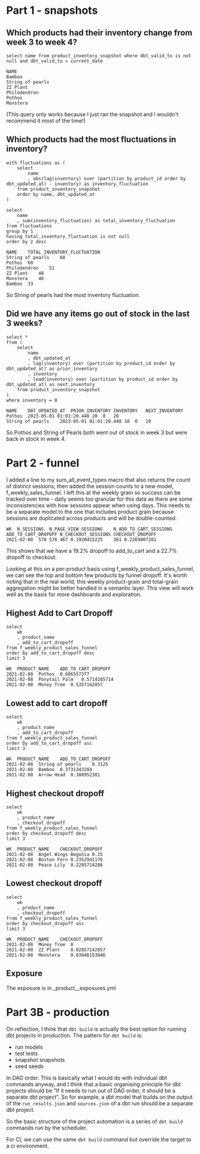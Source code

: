 # Part 1 - snapshots

## Which products had their inventory change from week 3 to week 4? 

```
select name from product_inventory_snapshot where dbt_valid_to is not null and dbt_valid_to > current_date
```

```
NAME
Bamboo
String of pearls
ZZ Plant
Philodendron
Pothos
Monstera
```

(This query only works because I just ran the snapshot and I wouldn't recommend it most of the time!)

## Which products had the most fluctuations in inventory? 

```
with fluctuations as (
    select
        name
        , abs(lag(inventory) over (partition by product_id order by dbt_updated_at) - inventory) as inventory_fluctuation
    from product_inventory_snapshot 
    order by name, dbt_updated_at
)

select
    name
    , sum(inventory_fluctuation) as total_inventory_fluctuation
from fluctuations
group by 1
having total_inventory_fluctuation is not null
order by 2 desc
```

```
NAME	TOTAL_INVENTORY_FLUCTUATION
String of pearls	68
Pothos	60
Philodendron	51
ZZ Plant	48
Monstera	46
Bamboo	33
```

So String of pearls had the most inventory fluctuation.

## Did we have any items go out of stock in the last 3 weeks? 

```
select *
from (
    select 
        name
        , dbt_updated_at
        , lag(inventory) over (partition by product_id order by dbt_updated_at) as prior_inventory 
        , inventory
        , lead(inventory) over (partition by product_id order by dbt_updated_at) as next_inventory
    from product_inventory_snapshot 
)
where inventory = 0
```

```
NAME	DBT_UPDATED_AT	PRIOR_INVENTORY	INVENTORY	NEXT_INVENTORY
Pothos	2023-05-01 01:01:20.448	20	0	20
String of pearls	2023-05-01 01:01:20.448	10	0	10
```

So Pothos and String of Pearls both went out of stock in week 3 but were back in stock in week 4.

# Part 2 - funnel

I added a line to my sum_all_event_types macro that also returns the count of distinct sessions, then added the session counts to a new model, f_weekly_sales_funnel. I left this at the weekly grain so success can be tracked over time - daily seems too granular for this data as there are some inconsistencies with how sessions appear when using days. This needs to be a separate model to the one that includes product grain because sessions are duplicated across products and will be double-counted.

```
WK	N_SESSIONS	N_PAGE_VIEW_SESSIONS	N_ADD_TO_CART_SESSIONS	ADD_TO_CART_DROPOFF	N_CHECKOUT_SESSIONS	CHECKOUT_DROPOFF
2021-02-08	578	578	467	0.1920415225	361	0.2269807281
```

This shows that we have a 19.2% dropoff to add_to_cart and a 22.7% dropoff to checkout.

Looking at this on a per-product basis using f_weekly_product_sales_funnel, we can see the top and bottom few products by funnel dropoff. It's worth noting that in the real world, this weekly product-grain and total-grain aggregation might be better handled in a semantic layer. This view will work well as the basis for more dashboards and exploration.

## Highest Add to Cart Dropoff

```
select 
    wk
    , product_name
    , add_to_cart_dropoff
from f_weekly_product_sales_funnel
order by add_to_cart_dropoff desc
limit 3
```

```
WK	PRODUCT_NAME	ADD_TO_CART_DROPOFF
2021-02-08	Pothos	0.606557377
2021-02-08	Ponytail Palm	0.5714285714
2021-02-08	Money Tree	0.5357142857
```

## Lowest add to cart dropoff

```
select 
    wk
    , product_name
    , add_to_cart_dropoff
from f_weekly_product_sales_funnel
order by add_to_cart_dropoff asc
limit 3
```

```
WK	PRODUCT_NAME	ADD_TO_CART_DROPOFF
2021-02-08	String of pearls	0.3125
2021-02-08	Bamboo	0.3731343284
2021-02-08	Arrow Head	0.380952381
```

## Highest checkout dropoff

```
select 
    wk
    , product_name
    , checkout_dropoff
from f_weekly_product_sales_funnel
order by checkout_dropoff desc
limit 3
```

```
WK	PRODUCT_NAME	CHECKOUT_DROPOFF
2021-02-08	Angel Wings Begonia	0.25
2021-02-08	Boston Fern	0.2352941176
2021-02-08	Peace Lily	0.2285714286
```

## Lowest checkout dropoff

```
select 
    wk
    , product_name
    , checkout_dropoff
from f_weekly_product_sales_funnel
order by checkout_dropoff asc
limit 3
```

```
WK	PRODUCT_NAME	CHECKOUT_DROPOFF
2021-02-08	Money Tree	0
2021-02-08	ZZ Plant	0.02857142857
2021-02-08	Monstera	0.03846153846
```

## Exposure
The exposure is in _product__exposures.yml

# Part 3B - production

On reflection, I think that `dbt build` is actually the best option for running dbt projects in production. The pattern for `dbt build` is:

* run models
* test tests
* snapshot snapshots
* seed seeds

In DAG order. This is basically what I would do with individual dbt commands anyway, and I think that a basic organising principle for dbt projects should be "If it needs to run out of DAG order, it should be a separate dbt project". So for example, a dbt model that builds on the output of the `run_results.json` and `sources.json` of a dbt run should be a separate dbt project.

So the basic structure of the project automation is a series of `dbt build` commands run by the scheduler.

For CI, we can use the same `dbt build` command but override the target to a ci environment.